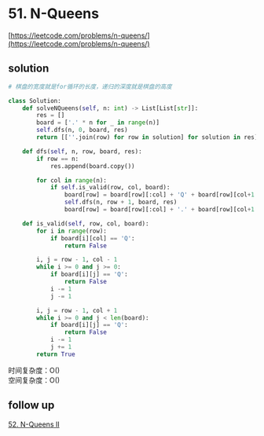 # 51. N-Queens

[https://leetcode.com/problems/n-queens/](https://leetcode.com/problems/n-queens/)

## solution

```python
# 棋盘的宽度就是for循环的长度，递归的深度就是棋盘的高度

class Solution:
    def solveNQueens(self, n: int) -> List[List[str]]:
        res = []
        board = ['.' * n for _ in range(n)]
        self.dfs(n, 0, board, res)
        return [[''.join(row) for row in solution] for solution in res]

    def dfs(self, n, row, board, res):
        if row == n:
            res.append(board.copy())

        for col in range(n):
            if self.is_valid(row, col, board):
                board[row] = board[row][:col] + 'Q' + board[row][col+1:]
                self.dfs(n, row + 1, board, res)
                board[row] = board[row][:col] + '.' + board[row][col+1:]

    def is_valid(self, row, col, board):
        for i in range(row):
            if board[i][col] == 'Q':
                return False

        i, j = row - 1, col - 1
        while i >= 0 and j >= 0:
            if board[i][j] == 'Q':
                return False
            i -= 1
            j -= 1

        i, j = row - 1, col + 1
        while i >= 0 and j < len(board):
            if board[i][j] == 'Q':
                return False
            i -= 1
            j += 1
        return True
```

时间复杂度：O() <br>
空间复杂度：O()

## follow up

[52. N-Queens II](https://leetcode.com/problems/n-queens-ii/description/)

```python

```
